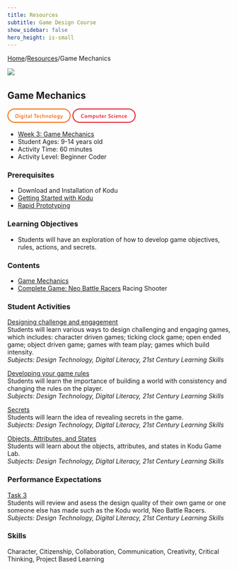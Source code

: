 ```yaml
---
title: Resources
subtitle: Game Design Course
show_sidebar: false
hero_height: is-small
---
```


[Home](..)/[Resources](.)/Game Mechanics

[![](https://www.kodugamelab.com/API/Thumbnail?world=O0Qlh0XHf06FrpZzMuqvJg==)](https://worlds.kodugamelab.com/world/O0Qlh0XHf06FrpZzMuqvJg==)

## Game Mechanics
![Digital Technology](dt.png) ![Computer Science](cs.png)

* [Week 3: Game Mechanics](PKDesignCourse_WeekThree.pdf)
* Student Ages: 9-14 years old
* Activity Time: 60 minutes
* Activity Level: Beginner Coder

### Prerequisites 
* Download and Installation of Kodu
* [Getting Started with Kodu](getting_started_with_kodu)
* [Rapid Prototyping](rapid_prototyping)

### Learning Objectives
* Students will have an exploration of how to develop game objectives, rules, actions, and secrets.

### Contents
* [Game Mechanics](PKDesignCourse_WeekThree.pdf)
* [Complete Game: Neo Battle Racers](https://worlds.kodugamelab.com/world/O0Qlh0XHf06FrpZzMuqvJg==) Racing Shooter

### Student Activities
[Designing challenge and engagement](PKDesignCourse_WeekThree.pdf#page=2)<br>
Students will learn various ways to design challenging and engaging games, which includes: character driven games; ticking clock game; open ended game; object driven game; games with team play; games which build intensity.<br>
*Subjects: Design Technology, Digital Literacy, 21st Century Learning Skills*

[Developing your game rules](PKDesignCourse_WeekThree.pdf#page=3)<br>
Students will learn the importance of building a world with consistency and changing the rules on the player.<br>
*Subjects: Design Technology, Digital Literacy, 21st Century Learning Skills*

[Secrets](PKDesignCourse_WeekThree.pdf#page=4)<br>
Students will learn the idea of revealing secrets in the game.<br>
*Subjects: Design Technology, Digital Literacy, 21st Century Learning Skills*

[Objects, Attributes, and States](PKDesignCourse_WeekThree.pdf#page=7)<br>
Students will learn about the objects, attributes, and states in Kodu Game Lab.<br>
*Subjects: Design Technology, Digital Literacy, 21st Century Learning Skills*

### Performance Expectations
[Task 3](PKDesignCourse_WeekThree.pdf#page=9)<br>
Students will review and asess the design quality of their own game or one someone else has made such as the Kodu world, Neo Battle Racers.<br>
*Subjects: Design Technology, Digital Literacy, 21st Century Learning Skills*

### Skills
Character,
Citizenship,
Collaboration,
Communication,
Creativity,
Critical Thinking,
Project Based Learning 